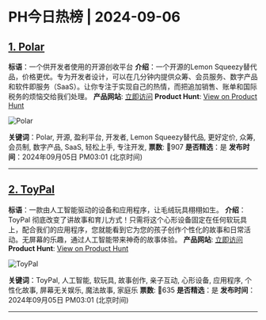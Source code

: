 # PH今日热榜 | 2024-09-06

## [1. Polar](https://www.producthunt.com/posts/polar-5?utm_campaign=producthunt-api&utm_medium=api-v2&utm_source=Application%3A+decohack+%28ID%3A+131684%29)
**标语**：一个供开发者使用的开源创收平台
**介绍**：一个开源的Lemon Squeezy替代品，价格更优。专为开发者设计，可以在几分钟内提供众筹、会员服务、数字产品和软件即服务（SaaS）。让你专注于实现自己的热情，而把追加销售、账单和国际税务的烦恼交给我们处理。
**产品网站**: [立即访问](https://www.producthunt.com/r/DFRSKF4XIWZROG?utm_campaign=producthunt-api&utm_medium=api-v2&utm_source=Application%3A+decohack+%28ID%3A+131684%29)
**Product Hunt**: [View on Product Hunt](https://www.producthunt.com/posts/polar-5?utm_campaign=producthunt-api&utm_medium=api-v2&utm_source=Application%3A+decohack+%28ID%3A+131684%29)

![Polar](https://ph-files.imgix.net/e57bc0a3-0c1f-494f-bd78-9766601f8ce0.png?auto=format&fit=crop&frame=1&h=512&w=1024)

**关键词**：Polar, 开源, 盈利平台, 开发者, Lemon Squeezy替代品, 更好定价, 众筹, 会员制, 数字产品, SaaS, 轻松上手, 专注开发,
**票数**: 🔺907
**是否精选**：是
**发布时间**：2024年09月05日 PM03:01 (北京时间)

---

## [2. ToyPal](https://www.producthunt.com/posts/toypal?utm_campaign=producthunt-api&utm_medium=api-v2&utm_source=Application%3A+decohack+%28ID%3A+131684%29)
**标语**：一款由人工智能驱动的设备和应用程序，让毛绒玩具栩栩如生。
**介绍**：ToyPal 彻底改变了讲故事和育儿方式！只需将这个心形设备固定在任何软玩具上，配合我们的应用程序，您就能看到它为您的孩子创作个性化的故事和日常活动。无屏幕的乐趣，通过人工智能带来神奇的故事体验。
**产品网站**: [立即访问](https://www.producthunt.com/r/FPG7SEERWN3TU2?utm_campaign=producthunt-api&utm_medium=api-v2&utm_source=Application%3A+decohack+%28ID%3A+131684%29)
**Product Hunt**: [View on Product Hunt](https://www.producthunt.com/posts/toypal?utm_campaign=producthunt-api&utm_medium=api-v2&utm_source=Application%3A+decohack+%28ID%3A+131684%29)

![ToyPal](https://ph-files.imgix.net/90998043-c774-466b-8c44-9632abe85e54.png?auto=format&fit=crop&frame=1&h=512&w=1024)

**关键词**：ToyPal, 人工智能, 软玩具, 故事创作, 亲子互动, 心形设备, 应用程序, 个性化故事, 屏幕无关娱乐, 魔法故事, 家庭乐
**票数**: 🔺635
**是否精选**：是
**发布时间**：2024年09月05日 PM03:01 (北京时间)

---

